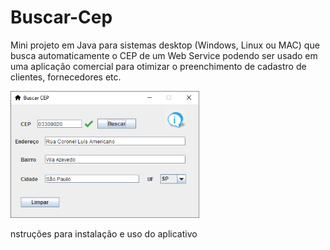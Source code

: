 # Buscar-Cep
Mini projeto em Java para sistemas desktop (Windows, Linux ou MAC) que busca automaticamente o CEP de um Web Service podendo ser usado em uma aplicação comercial para otimizar o preenchimento de cadastro de clientes, fornecedores etc.

 
 <img width=60% src="https://github.com/Lucasbarbosa332/Buscar-Cep/blob/main/Ceep%20java/cep-main/buscarCEP/src/img/buscarcep.png?raw=true"></img>


nstruções para instalação e uso do aplicativo
